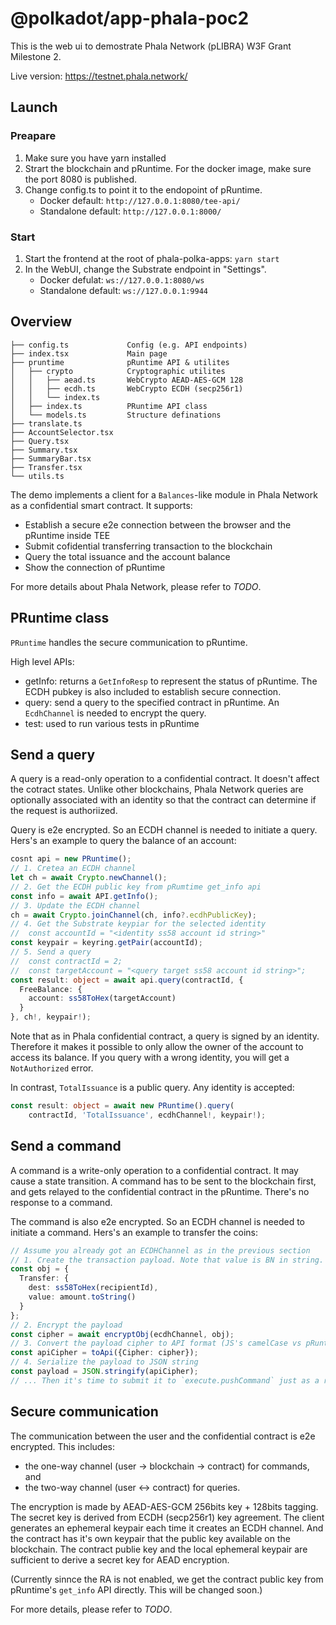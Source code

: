 # @polkadot/app-phala-poc2

This is the web ui to demostrate Phala Network (pLIBRA) W3F Grant Milestone 2.

Live version: https://testnet.phala.network/

## Launch

### Preapare

1. Make sure you have yarn installed
2. Strart the blockchain and pRuntime. For the docker image, make sure the port 8080 is published.
3. Change config.ts to point it to the endopoint of pRuntime.
   - Docker default: `http://127.0.0.1:8080/tee-api/`
   - Standalone default: `http://127.0.0.1:8000/`

### Start

1. Start the frontend at the root of phala-polka-apps: `yarn start`
2. In the WebUI, change the Substrate endpoint in "Settings".
   - Docker defulat: `ws://127.0.0.1:8080/ws`
   - Standalone default: `ws://127.0.0.1:9944`

## Overview

```text
├── config.ts             Config (e.g. API endpoints)
├── index.tsx             Main page
├── pruntime              pRuntime API & utilites
│   ├── crypto            Cryptographic utilites
│   │   ├── aead.ts       WebCrypto AEAD-AES-GCM 128
│   │   ├── ecdh.ts       WebCrypto ECDH (secp256r1)
│   │   └── index.ts
│   ├── index.ts          PRuntime API class
│   └── models.ts         Structure definations
├── translate.ts
├── AccountSelector.tsx
├── Query.tsx
├── Summary.tsx
├── SummaryBar.tsx
├── Transfer.tsx
└── utils.ts
```

The demo implements a client for a `Balances`-like module in Phala Network as a confidential smart contract. It supports:

- Establish a secure e2e connection between the browser and the pRuntime inside TEE
- Submit cofidential transferring transaction to the blockchain
- Query the total issuance and the account balance
- Show the connection of pRuntime

For more details about Phala Network, please refer to *TODO*.

## PRuntime class

`PRuntime` handles the secure communication to pRuntime.

High level APIs:

- getInfo: returns a `GetInfoResp` to represent the status of pRuntime. The ECDH pubkey is also included to establish secure connection.
- query: send a query to the specified contract in pRuntime. An `EcdhChannel` is needed to encrypt the query.
- test: used to run various tests in pRuntime

## Send a query

A query is a read-only operation to a confidential contract. It doesn't affect the cotract states. Unlike other blockchains, Phala Network queries are optionally associated with an identity so that the contract can determine if the request is authoriized.

Query is e2e encrypted. So an ECDH channel is needed to initiate a query. Hers's an example to query the balance of an account:

```ts
cosnt api = new PRuntime();
// 1. Cretea an ECDH channel
let ch = await Crypto.newChannel();
// 2. Get the ECDH public key from pRumtime get_info api
const info = await API.getInfo();
// 3. Update the ECDH channel
ch = await Crypto.joinChannel(ch, info?.ecdhPublicKey);
// 4. Get the Substrate keypiar for the selected identity
//  const accountId = "<identity ss58 account id string>"
const keypair = keyring.getPair(accountId);
// 5. Send a query
//  const contractId = 2;
//  const targetAccount = "<query target ss58 account id string>";
const result: object = await api.query(contractId, {
  FreeBalance: {
    account: ss58ToHex(targetAccount)
  }
}, ch!, keypair!);
```

Note that as in Phala confidential contract, a query is signed by an identity. Therefore it makes it possible to only allow the owner of the account to access its balance. If you query with a wrong identity, you will get a `NotAuthorized` error.

In contrast, `TotalIssuance` is a public query. Any identity is accepted:

```ts
const result: object = await new PRuntime().query(
    contractId, 'TotalIssuance', ecdhChannel!, keypair!);
```

## Send a command

A command is a write-only operation to a confidential contract. It may cause a state transition. A command has to be sent to the blockchain first, and gets relayed to the confidential contract in the pRuntime. There's no response to a command.

The command is also e2e encrypted. So an ECDH channel is needed to initiate a command. Hers's an example to transfer the coins:

```ts
// Assume you already got an ECDHChannel as in the previous section
// 1. Create the transaction payload. Note that value is BN in string.
const obj = {
  Transfer: {
    dest: ss58ToHex(recipientId),
    value: amount.toString()
  }
};
// 2. Encrypt the payload
const cipher = await encryptObj(ecdhChannel, obj);
// 3. Convert the payload cipher to API format (JS's camelCase vs pRuntime's sname_case)
const apiCipher = toApi({Cipher: cipher});
// 4. Serialize the payload to JSON string
const payload = JSON.stringify(apiCipher);
// ... Then it's time to submit it to `execute.pushCommand` just as a regular Substrate tx
```

## Secure communication

The communication between the user and the confidential contract is e2e encrypted. This includes:

- the one-way channel (user -> blockchain -> contract) for commands, and
- the two-way channel (user <-> contract) for queries.

The encryption is made by AEAD-AES-GCM 256bits key + 128bits tagging. The secret key is derived from ECDH (secp256r1) key agreement. The client generates an ephemeral keypair each time it creates an ECDH channel. And the contract has it's own keypair that the public key available on the blockchain. The contract publie key and the local ephemeral keypair are sufficient to derive a secret key for AEAD encryption.

(Currently sinnce the RA is not enabled, we get the contract public key from pRuntime's `get_info` API directly. This will be changed soon.)

For more details, please refer to *TODO*.

